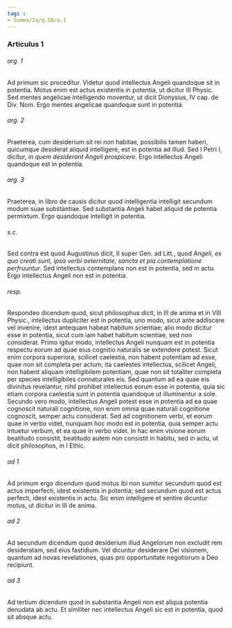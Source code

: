 ```yaml
---
tags : 
- Summa/Ia/q.58/a.1
---
```


### Articulus 1

###### arg. 1
Ad primum sic proceditur. Videtur quod intellectus Angeli quandoque sit in potentia. Motus enim est actus existentis in potentia, ut dicitur III Physic. Sed mentes angelicae intelligendo moventur, ut dicit Dionysius, IV cap. de Div. Nom. Ergo mentes angelicae quandoque sunt in potentia.

###### arg. 2
Praeterea, cum desiderium sit rei non habitae, possibilis tamen haberi, quicumque desiderat aliquid intelligere, est in potentia ad illud. Sed I Petri I, dicitur, *in quem desiderant Angeli prospicere*. Ergo intellectus Angeli quandoque est in potentia.

###### arg. 3
Praeterea, in libro de causis dicitur quod intelligentia intelligit secundum modum suae substantiae. Sed substantia Angeli habet aliquid de potentia permixtum. Ergo quandoque intelligit in potentia.

###### s.c.
Sed contra est quod Augustinus dicit, II super Gen. ad Litt., quod *Angeli, ex quo creati sunt, ipsa verbi aeternitate, sancta et pia contemplatione perfruuntur*. Sed intellectus contemplans non est in potentia, sed in actu. Ergo intellectus Angeli non est in potentia.

###### resp.
Respondeo dicendum quod, sicut philosophus dicit, in III de anima et in VIII Physic., intellectus dupliciter est in potentia, uno modo, sicut ante addiscere vel invenire, idest antequam habeat habitum scientiae; alio modo dicitur esse in potentia, sicut cum iam habet habitum scientiae, sed non considerat. Primo igitur modo, intellectus Angeli nunquam est in potentia respectu eorum ad quae eius cognitio naturalis se extendere potest. Sicut enim corpora superiora, scilicet caelestia, non habent potentiam ad esse, quae non sit completa per actum; ita caelestes intellectus, scilicet Angeli, non habent aliquam intelligibilem potentiam, quae non sit totaliter completa per species intelligibiles connaturales eis. Sed quantum ad ea quae eis divinitus revelantur, nihil prohibet intellectus eorum esse in potentia, quia sic etiam corpora caelestia sunt in potentia quandoque ut illuminentur a sole. Secundo vero modo, intellectus Angeli potest esse in potentia ad ea quae cognoscit naturali cognitione, non enim omnia quae naturali cognitione cognoscit, semper actu considerat. Sed ad cognitionem verbi, et eorum quae in verbo videt, nunquam hoc modo est in potentia, quia semper actu intuetur verbum, et ea quae in verbo videt. In hac enim visione eorum beatitudo consistit, beatitudo autem non consistit in habitu, sed in actu, ut dicit philosophus, in I Ethic.

###### ad 1
Ad primum ergo dicendum quod motus ibi non sumitur secundum quod est actus imperfecti, idest existentis in potentia; sed secundum quod est actus perfecti, idest existentis in actu. Sic enim intelligere et sentire dicuntur motus, ut dicitur in III de anima.

###### ad 2
Ad secundum dicendum quod desiderium illud Angelorum non excludit rem desideratam, sed eius fastidium. Vel dicuntur desiderare Dei visionem, quantum ad novas revelationes, quas pro opportunitate negotiorum a Deo recipiunt.

###### ad 3
Ad tertium dicendum quod in substantia Angeli non est aliqua potentia denudata ab actu. Et similiter nec intellectus Angeli sic est in potentia, quod sit absque actu.

